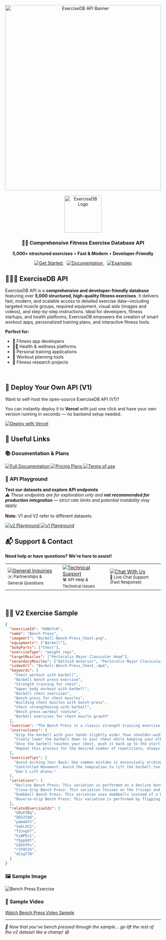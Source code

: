<div align="center">
  <img src="https://cdn.exercisedb.dev/exercisedb/exercisedb_banner.png" alt="ExerciseDB API Banner" width="100%" height="600px" />
  
  <br />
  <br />
  <img src="https://cdn.exercisedb.dev/exercisedb/android-chrome-512x512.png" alt="ExerciseDB Logo" width="120" height="120" />

  <h3>🏋️‍♂️ Comprehensive Fitness Exercise Database API</h3>
  
  <p>
    <strong>5,000+ structured exercises</strong> • <strong>Fast & Modern</strong> • <strong>Developer-Friendly</strong>
  </p>
  
  <p>
    <span style="margin-right: 10px;">
      <a href="https://dub.sh/exercisedb-api">
        <img src="https://img.shields.io/badge/Get%20Started-2D2D2D?style=for-the-badge&logo=rocket&logoColor=white" alt="Get Started" />
      </a>
    </span>
    <span style="margin-right: 10px;">
      <a href="https://docs.exercisedb.dev">
        <img src="https://img.shields.io/badge/Documentation-404040?style=for-the-badge&logo=book&logoColor=white" alt="Documentation" />
      </a>
    </span>
    <span>
      <a href="#examples">
        <img src="https://img.shields.io/badge/Examples-5A5A5A?style=for-the-badge&logo=code&logoColor=white" alt="Examples" />
      </a>
    </span>
  </p>

</div>

## 🏋🏼‍♀️ ExerciseDB API

ExerciseDB API is a **comprehensive and developer-friendly database** featuring over **5,000 structured, high-quality fitness exercises**. It delivers fast, modern, and scalable access to detailed exercise data—including targeted muscle groups, required equipment, visual aids (images and videos), and step-by-step instructions. Ideal for developers, fitness startups, and health platforms, ExerciseDB empowers the creation of smart workout apps, personalized training plans, and interactive fitness tools.

**Perfect for:**

- 💪 Fitness app developers
- 🏃‍♀️ Health & wellness platforms
- 🎯 Personal training applications
- 📱 Workout planning tools
- 🔬 Fitness research projects

<br>

## 🚀 Deploy Your Own API (V1)

Want to self-host the open-source ExerciseDB API (V1)?

You can instantly deploy it to **Vercel** with just one click and have your own version running in seconds — no backend setup needed.

<div align="left">

[![Deploy with Vercel](https://vercel.com/button)](https://dub.sh/DeployNow)

</div>

## 🔗 Useful Links

<div align="left">

### 📚 **Documentation & Plans**

<a href="https://dub.sh/JTgJoq2" target="_blank">
  <img src="https://img.shields.io/badge/Full%20Documentation-2D2D2D?style=for-the-badge&logo=notion&logoColor=white" alt="Full Documentation" />
</a>
<a href="https://dub.sh/JTgJoq2" target="_blank">
  <img src="https://img.shields.io/badge/Pricing%20Plans-404040?style=for-the-badge&logo=credit-card&logoColor=white" alt="Pricing Plans" />
</a>
<a href="https://dub.sh/exercisedb-api-tos" target="_blank">
  <img src="https://img.shields.io/badge/Terms%20Of%20Use-2D2D2D?style=for-the-badge&logo=notion&logoColor=white" alt="Terms of use" />
</a>
<br>

### 🧪 **API Playground**

<strong>Test our datasets and explore API endpoints</strong><br>
<em>⚠️ These endpoints are for exploration only and <strong>not recommended for production integration</strong> — strict rate limits and potential instability may apply.</em>
<br><br>
**Note:** V1 and V2 refer to different datasets.
<br>

  <p>
    <a href="https://dub.sh/exercisedb_v2" target="_blank">
      <img src="https://img.shields.io/badge/v2%20Playground-5A5A5A?style=for-the-badge&logo=play&logoColor=white" alt="v2 Playground" />
    </a>
    <a href="https://dub.sh/exercisedb_v1" target="_blank">
      <img src="https://img.shields.io/badge/v1%20Playground-5A5A5A?style=for-the-badge&logo=play&logoColor=white" alt="v1 Playground" />
    </a>
  </p>

</div>

## 📬 Support & Contact

<div align="left">

<p><strong>Need help or have questions? We're here to assist!</strong></p>

<table>
  <tr>
    <td align="left">
      <a href="mailto:hello@exercisedb.dev">
        <img src="https://img.shields.io/badge/General%20Inquiries-2D2D2D?style=for-the-badge&logo=mail&logoColor=white" alt="General Inquiries" />
      </a>
      <br>
      <small>✉️ Partnerships & General Questions</small>
    </td>
    <td align="left">
      <a href="mailto:support@exercisedb.dev">
        <img src="https://img.shields.io/badge/Technical%20Support-404040?style=for-the-badge&logo=wrench&logoColor=white" alt="Technical Support" />
      </a>
      <br>
      <small>🛠️ API Help & Technical Issues</small>
    </td>
    <td align="left">
      <a href="https://t.me/exercisedb" target="_blank">
        <img src="https://img.shields.io/badge/Chat%20With%20Us-5A5A5A?style=for-the-badge&logo=message-circle&logoColor=white" alt="Chat With Us" />
      </a>
      <br>
      <small>💬 Live Chat Support (Fast Response)</small>
    </td>
  </tr>
</table>

</div>

<br>

## 🏋️‍♂️ V2 Exercise Sample

```json
{
  "exerciseId": "K6NnTv0",
  "name": "Bench Press",
  "imageUrl": "Barbell-Bench-Press_Chest.png",
  "equipments": ["Barbell"],
  "bodyParts": ["Chest"],
  "exerciseType": "weight_reps",
  "targetMuscles": ["Pectoralis Major Clavicular Head"],
  "secondaryMuscles": ["Deltoid Anterior", "Pectoralis Major Clavicular Head", "Triceps Brachii"],
  "videoUrl": "Barbell-Bench-Press_Chest_.mp4",
  "keywords": [
    "Chest workout with barbell",
    "Barbell bench press exercise",
    "Strength training for chest",
    "Upper body workout with barbell",
    "Barbell chest exercises",
    "Bench press for chest muscles",
    "Building chest muscles with bench press",
    "Chest strengthening with barbell",
    "Bench press workout routine",
    "Barbell exercises for chest muscle growth"
  ],
  "overview": "The Bench Press is a classic strength training exercise that primarily targets the chest, shoulders, and triceps, contributing to upper body muscle development. It is suitable for anyone, from beginners to professional athletes, looking to improve their upper body strength and muscular endurance. Individuals may want to incorporate bench press into their routine for its effectiveness in enhancing physical performance, promoting bone health, and improving body composition.",
  "instructions": [
    "Grip the barbell with your hands slightly wider than shoulder-width apart, palms facing your feet, and lift it off the rack, holding it straight over your chest with your arms fully extended.",
    "Slowly lower the barbell down to your chest while keeping your elbows at a 90-degree angle.",
    "Once the barbell touches your chest, push it back up to the starting position while keeping your back flat on the bench.",
    "Repeat this process for the desired number of repetitions, always maintaining control of the barbell and ensuring your form is correct."
  ],
  "exerciseTips": [
    "Avoid Arching Your Back: One common mistake is excessively arching the back during the lift. This can lead to lower back injuries. Your lower back should have a natural arch, but it should not be overly exaggerated. Your butt, shoulders, and head should maintain contact with the bench at all times.",
    "Controlled Movement: Avoid the temptation to lift the barbell too quickly. A controlled, steady lift is more effective and reduces the risk of injury. Lower the bar to your mid-chest slowly, pause briefly, then push it back up without locking your elbows at the top.",
    "Don't Lift Alone:"
  ],
  "variations": [
    "Decline Bench Press: This variation is performed on a decline bench to target the lower part of the chest.",
    "Close-Grip Bench Press: This variation focuses on the triceps and the inner part of the chest by placing the hands closer together on the bar.",
    "Dumbbell Bench Press: This variation uses dumbbells instead of a barbell, allowing for a greater range of motion and individual arm movement.",
    "Reverse-Grip Bench Press: This variation is performed by flipping your grip so that your palms face towards you, targeting the upper chest and triceps."
  ],
  "relatedExerciseIds": [
    "U0uPZBq",
    "QD32SbB",
    "pdm4AfV",
    "SebLXCG",
    "T3JogV7",
    "hiWPEs1",
    "Y5ppDdt",
    "C8OV7Pv",
    "r3tQt3U",
    "dCSgT7N"
  ]
}
```

### 🖼️ Sample Image

![Bench Press Exercise](https://ucarecdn.com/c12bb487-7390-4fc7-903c-a1c2298e70ad/K6NnTv0__BarbellBenchPress_Chest.png)

### 🎥 Sample Video

[Watch Bench Press Video Sample](https://github.com/user-attachments/assets/6845a963-4d80-4dfd-b602-e49616a9483f)

---

<em>💪 Now that you’ve bench pressed through the sample… go lift the rest of the v2 dataset like a champ! 😄<em>
